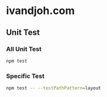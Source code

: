 # ivandjoh.com

## Unit Test

### All Unit Test
```bash
npm test
```

### Specific Test
```bash
npm test -- --testPathPattern=layout
```
